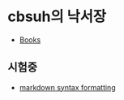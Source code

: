 # cbsuh의 낙서장

* [Books](/books/)

## 시험중

* [markdown syntax formatting](test/markdown-syntax-test)
